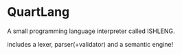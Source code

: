 # QuartLang
A small programming language interpreter called ISHLENG.


includes a lexer, parser(+validator) and a semantic engine!
